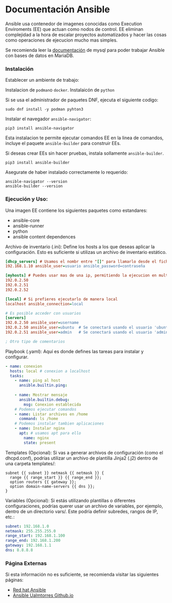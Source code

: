 # Documentación Ansible

Ansible usa contenedor de imagenes conocidas como Execution Enviroments (EE) que actuan como nodos de control.
EE eliminan complejidad a la hora de escalar proyectos automatizados y hacer las cosas como operaciones de ejecucion mucho mas simples.

Se recomienda leer la [documentación](../mysql/Documentacion.md) de mysql para poder trabajar Ansible con bases de datos en MariaDB.

### Instalación

Establecer un ambiente de trabajo:

Instalacion de `podman`o `docker`.
Instalaicón de  `python`

Si se usa el administrador de paquetes DNF, ejecuta el siguiente codigo:
```
sudo dnf install -y podman pyhton3
```

Instalar el navegador `ansible-navigator`:
```
pip3 install ansible-navigator
```
Esta instalacion te permite ejecutar comandos EE en la linea de comandos, incluye el paquete  `ansible-builder` para construir EEs.

Si deseas crear EEs sin hacer pruebas, instala sollamente `ansible-builder`.
```
pip3 install ansible-builder
```

Asegurate de haber instalado correctamente lo requerido:
```
ansible-navigator --version
ansible-builder --version
```

### Ejecución y Uso:

Una imagen EE contiene los siguientes paquetes como estandares:
- ansible-core
- ansible-runner
- python
- ansible content dependences


Archivo de inventario (.ini): Define los hosts a los que deseas aplicar la configuración. Esto es suficiente si utilizas un archivo de inventario estático.
```ini
[dhcp_servers] # Usamos el nombr entre "[]" para llamarlo desde el fichero .yaml
192.168.1.10 ansible_user=usuario ansible_password=contraseña

[myhosts] # Puedes usar mas de una ip, permitiendo la ejecucion en multiples servidores
192.0.2.50
192.0.2.51
192.0.2.52

[local] # Si prefieres ejecutarlo de manera local
localhost ansible_connection=local

# Es posible acceder con usuarios
[servers]
192.0.2.50 ansible_user=username
192.0.2.50 ansible_user=ubuntu  # Se conectará usando el usuario 'ubuntu'
192.0.2.51 ansible_user=admin   # Se conectará usando el usuario 'admin'

; Otro tipo de comentarios
```

Playbook (.yaml): Aquí es donde defines las tareas para instalar y configurar.
```yaml
- name: conexion
  hosts: local # conexion a localhost
  tasks:
    - name: ping al host
      ansible.builtin.ping:
      
    - name: Mostrar mensaje
      ansible.builtin.debug:
        msg: Conexion establecida
    # Podemos ejecutar comandos
    - name: Listar archivos en /home
      command: ls /home
    # Podemos instalar tambien aplicaciones
    - name: Instalar nginx
      apt: # usamos apt para ello
        name: nginx
        state: present
```

Templates (Opcional): Si vas a generar archivos de configuración (como el dhcpd.conf), podrías utilizar un archivo de plantilla Jinja2 (.j2) dentro de una carpeta templates/:
```j2
subnet {{ subnet }} netmask {{ netmask }} {
  range {{ range_start }} {{ range_end }};
  option routers {{ gateway }};
  option domain-name-servers {{ dns }};
}
```

Variables (Opcional): Si estás utilizando plantillas o diferentes configuraciones, podrías querer usar un archivo de variables, por ejemplo, dentro de un directorio vars/. Este podría definir subredes, rangos de IP, etc.:

```yaml
subnet: 192.168.1.0
netmask: 255.255.255.0
range_start: 192.168.1.100
range_end: 192.168.1.200
gateway: 192.168.1.1
dns: 8.8.8.8
```

### Página Externas
Si esta información no es suficiente, se recomienda visitar las siguientes páginas:
- [Red hat Ansible](https://docs.redhat.com/en/documentation/red_hat_ansible_automation_platform/2.0-ea/html-single/ansible_navigator_creator_guide/index#proc-browse-collections-tui_browse-collections-navigator)
- [Ansible Ualmtorres Github.io](https://ualmtorres.github.io/CursoAnsible/tutorial/)